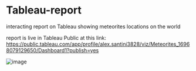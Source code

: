 # Tableau-report

interacting report on Tableau showing meteorites locations on the world

report is live in Tableau Public at this link:
https://public.tableau.com/app/profile/alex.santini3828/viz/Meteorites_16968079129650/Dashboard1?publish=yes

![image](https://github.com/alexCCTcollege/Tableau-report/assets/131620287/a0a75075-bc9f-46c4-9a03-0fd1f42d5ef3)

